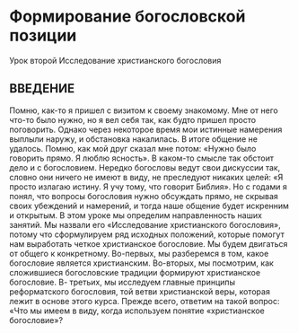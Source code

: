 # Формирование богословской позиции 
Урок второй
Исследование христианского богословия

## ВВЕДЕНИЕ

Помню, как-то я пришел с визитом к своему знакомому. Мне от него что-то было нужно, но я вел себя так, как будто пришел просто поговорить. Однако через некоторое время мои истинные намерения выплыли наружу, и обстановка накалилась. В итоге общение не удалось. Помню, как мой друг сказал мне потом: «Нужно было говорить прямо. Я люблю ясность».
В каком-то смысле так обстоит дело и с богословием. Нередко богословы ведут свои дискуссии так, словно они ничего не имеют в виду, не преследуют никаких целей: «Я просто излагаю истину. Я учу тому, что говорит Библия». Но с годами я понял, что вопросы богословия нужно обсуждать прямо, не скрывая своих убеждений и намерений, и тогда наше общение будет искренним и открытым.
В этом уроке мы определим направленность наших занятий. Мы назвали его «Исследование христианского богословия», потому что сформулируем ряд исходных положений, которые помогут нам выработать четкое христианское богословие.
Мы будем двигаться от общего к конкретному. Во-первых, мы разберемся в том, какое богословие является христианским. Во-вторых, мы посмотрим, как сложившиеся богословские традиции формируют христианское богословие. В- третьих, мы исследуем главные принципы реформатского богословия, той ветви христианской веры, которая лежит в основе этого курса. Прежде всего, ответим на такой вопрос: «Что мы имеем в виду, когда используем понятие «христианское богословие»?
